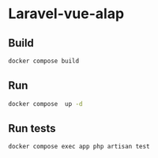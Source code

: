 # Laravel-vue-alap

## Build

```bash
docker compose build
```

## Run

```bash
docker compose  up -d
```

## Run tests

```bash
docker compose exec app php artisan test
```

